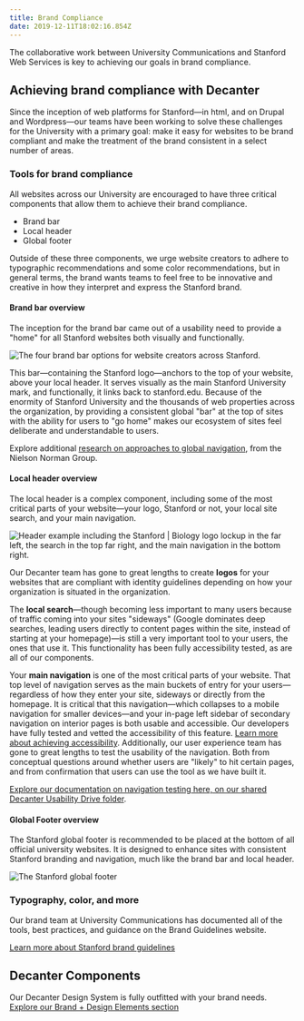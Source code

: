 ```yaml
---
title: Brand Compliance
date: 2019-12-11T18:02:16.854Z
---
```

<p class="su-intro-text">The collaborative work between University Communications and Stanford Web Services is key to achieving our goals in brand compliance.</p>

## Achieving brand compliance with Decanter

Since the inception of web platforms for Stanford—in html, and on Drupal and Wordpress—our teams have been working to solve these challenges for the University with a primary goal: make it easy for websites to be brand compliant and make the treatment of the brand consistent in a select number of areas. 

### Tools for brand compliance

All websites across our University are encouraged to have three critical components that allow them to achieve their brand compliance. 

* Brand bar
* Local header 
* Global footer 

Outside of these three components, we urge website creators to adhere to typographic recommendations and some color recommendations, but in general terms, the brand wants teams to feel free to be innovative and creative in how they interpret and express the Stanford brand. 

#### Brand bar overview

The inception for the brand bar came out of a usability need to provide a "home" for all Stanford websites both visually and functionally. 

![The four brand bar options for website creators across Stanford. ](/img/brand-bar-options.png "Four brand bar options")

This bar—containing the Stanford logo—anchors to the top of your website, above your local header. It serves visually as the main Stanford University mark, and functionally, it links back to stanford.edu. Because of the enormity of Stanford University and the thousands of web properties across the organization, by providing a consistent global "bar" at the top of sites with the ability for users to "go home" makes our ecosystem of sites feel deliberate and understandable to users. 

Explore additional [research on approaches to global navigation](https://www.nngroup.com/articles/killing-global-navigation-one-trend-avoid/), from the Nielson Norman Group. 

#### Local header overview

The local header is a complex component, including some of the most critical parts of your website—your logo, Stanford or not, your local site search, and your main navigation.

![Header example including the Stanford | Biology logo lockup in the far left, the search in the top far right, and the main navigation in the bottom right.](/img/header-right_02.png "Stanford branded header")

Our Decanter team has gone to great lengths to create **logos** for your websites that are compliant with identity guidelines depending on how your organization is situated in the organization. 

The **local search**—though becoming less important to many users because of traffic coming into your sites "sideways" (Google dominates deep searches, leading users directly to content pages within the site, instead of starting at your homepage)—is still a very important tool to your users, the ones that use it. This functionality has been fully accessibility tested, as are all of our components. 

Your **main navigation** is one of the most critical parts of your website. That top level of navigation serves as the main buckets of entry for your users—regardless of how they enter your site, sideways or directly from the homepage. It is critical that this navigation—which collapses to a mobile navigation for smaller devices—and your in-page left sidebar of secondary navigation on interior pages is both usable and accessible. Our developers have fully tested and vetted the accessibility of this feature. [Learn more about achieving accessibility](https://elegant-poitras-87214a.netlify.com/page/page-about-why-decanter-accessibility/). Additionally, our user experience team has gone to great lengths to test the usability of the navigation. Both from conceptual questions around whether users are "likely" to hit certain pages, and from confirmation that users can use the tool as we have built it. 

[Explore our documentation on navigation testing here, on our shared Decanter Usability Drive folder](https://drive.google.com/drive/folders/15Jr7zIWphRb92VAP2_gOenZDY2HJ_HiQ). 

#### Global Footer overview

The Stanford global footer is recommended to be placed at the bottom of all official university websites. It is designed to enhance sites with consistent Stanford branding and navigation, much like the brand bar and local header. 

![The Stanford global footer](/img/universal-footer.png "The Stanford global footer")

### Typography, color, and more

Our brand team at University Communications has documented all of the tools, best practices, and guidance on the Brand Guidelines website. 

[Learn more about Stanford brand guidelines](https://identity.stanford.edu/)

## Decanter Components

Our Decanter Design System is fully outfitted with your brand needs. \
[Explore our Brand + Design Elements section](https://elegant-poitras-87214a.netlify.com/page/brand-design-elements/)
